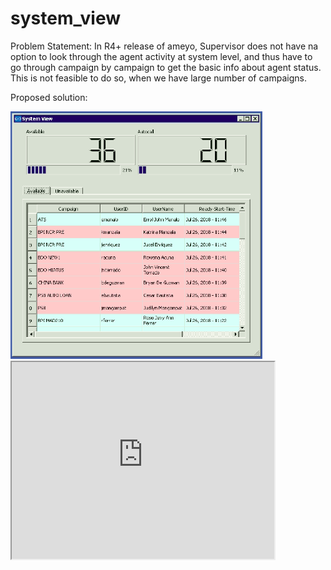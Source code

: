 # system_view

Problem Statement: In R4+ release of ameyo, Supervisor does not have na option to look through the agent activity at system level, and thus have to go through campaign by campaign to get the basic info about agent status. This is not feasible to do so, when we have large number of campaigns.

Proposed solution: 

<Img src='https://raw.githubusercontent.com/a-mishra/system_view/master/Screenshots/availble.png' alt='list of available agents with autocall on/off ' width=80% />
  
<iframe width="420" height="315"
src="https://www.youtube.com/embed/tgbNymZ7vqY">
</iframe>
